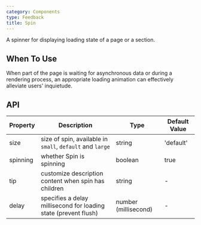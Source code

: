 ```yaml
---
category: Components
type: Feedback
title: Spin
---
```


A spinner for displaying loading state of a page or a section.

## When To Use

When part of the page is waiting for asynchronous data or during a rendering process, an appropriate loading animation can effectively alleviate users' inquietude.

## API

Property | Description | Type | Default Value
---------|-------------|------|--------------
size | size of spin, available in `small`, `default` and `large` | string | 'default'
spinning | whether Spin is spinning | boolean | true
tip | customize description content when spin has children | string | -
delay | specifies a delay millisecond for loading state (prevent flush) | number (millisecond) | -
